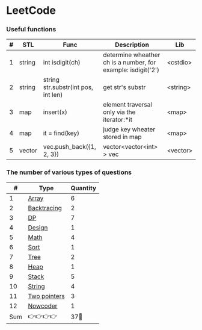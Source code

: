 LeetCode
========

###  Useful functions
| # |STL| Func | Description | Lib |
|---| ----- | ----- | ----- | ------ |
|1|string|int isdigit(ch)|determine wheather ch is a number, for example: isdigit('2')| \<cstdio\> |
|2|string|string str.substr(int pos, int len)|get str's substr|\<string\>|
|3|map|insert(x)|element traversal only via the iterator:\*it|\<map\>|
|4|map|it = find(key)|judge key wheater stored in map|\<map\>|
|5|vector|vec.push_back({1, 2, 3})|vector\<vector\<int\> \> vec|\<vector\>|
### The number of various types of questions
| # | Type | Quantity |
|---|---|---|
|1| [Array](https://github.com/frdmu/LeetCode/tree/master/Array) | 6 |
|2| [Backtracing](https://github.com/frdmu/LeetCode/tree/master/Backtracing) | 2 | 
|3| [DP](https://github.com/frdmu/LeetCode/tree/master/DP) | 7 | 
|4| [Design](https://github.com/frdmu/LeetCode/tree/master/Design) | 1 |
|5| [Math](https://github.com/frdmu/LeetCode/tree/master/Math) | 4 |
|6| [Sort](https://github.com/frdmu/LeetCode/tree/master/Sort) | 1 |
|7| [Tree](https://github.com/frdmu/LeetCode/tree/master/Tree) | 2 |
|8| [Heap](https://github.com/frdmu/LeetCode/tree/master/heap) | 1 |
|9|[Stack](https://github.com/frdmu/LeetCode/tree/master/stack)|5|
|10|[String](https://github.com/frdmu/LeetCode/tree/master/string)|4|
|11|[Two pointers](https://github.com/frdmu/LeetCode/tree/master/two%20pointers)|3|
|12|[Nowcoder](https://github.com/frdmu/LeetCode/tree/master/Nowcoder)|1|
|Sum|:point_right::point_right::point_right::point_right:|37:wave:|
